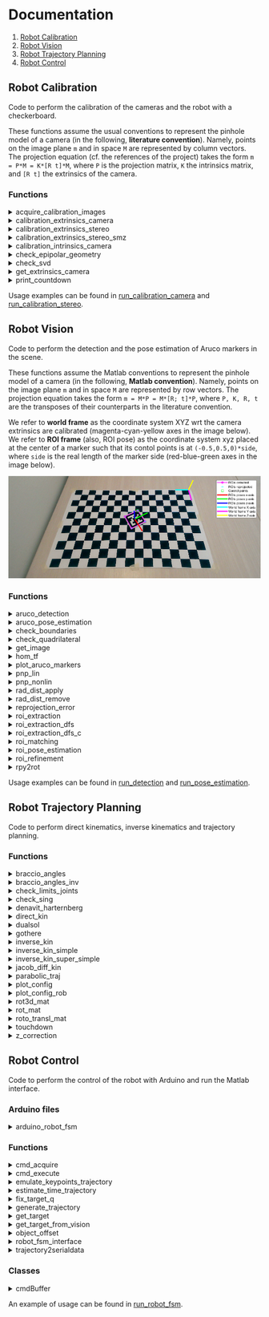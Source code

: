 # Documentation

1. [Robot Calibration](#robot-calibration)
2. [Robot Vision](#robot-vision)
3. [Robot Trajectory Planning](#robot-trajectory-planning)
4. [Robot Control](#robot-control)

<a name="robot-calibration"></a>
## Robot Calibration

Code to perform the calibration of the cameras and the robot with a checkerboard.

These functions assume the usual conventions to represent the pinhole model of a camera (in the following, **literature convention**). Namely, points on the image plane `m` and in space `M` are represented by column vectors. The projection equation (cf. the references of the project) takes the form `m = P*M = K*[R t]*M`, where `P` is the projection matrix, `K` the intrinsics matrix, and `[R t]` the extrinsics of the camera.

### Functions

<!-- acquire_calibration_images matlab function -->
<details>
    <summary>
        acquire_calibration_images
    </summary>

Acquire some images of a checkerboard from a set of fixed cameras at the same time. These images can be used to calibrate the cameras with the SMZ algorithm.

    images = acquire_calibration_images(n_images, cameras, dirs_images)

Input arguments:
+ **n_images**: number of the images to be acquired from each camera
+ **cameras**: cell array of camera objects (cf. webcam(...))
+ **dirs_images**: cell array with the directory paths where to save the images

Output arguments:
+ **images**: cell array of acquired images. images{i,j} is the i-th image acquired from the j-th camera

NOTE: this function requires the MATLAB Support Package for USB Webcams.
</details>

<!-- calibration_extrinsics_camera matlab function -->
<details>
    <summary>
        calibration_extrinsics_camera
    </summary>

Retrive the rotation matrix and the translation vector (extrinsics) of a camera wrt a world frame attached to a checkerboard.

    [R_cam, t_cam] = calibration_extrinsics_camera(cam, K, k, step_size, grid_arrangement, cm2px_scale, dir)

Input arguments:
+ **cam**:                webcam object (cf. webcam(...))
+ **K**:                  intrinsics matrix of the camera (literature convention)
+ **k**:                  radial distortion coefficients of the camera
+ **step_size**:          side of the squares of the checkerboard [cm]
+ **grid_arrangement**:   [x-steps y-steps] steps of the checkerboard along x,y axes
+ **cm2px_scale**:        dimension in cm of 1 pixel of the rectified image
+ **dir**:                directory where to write/read the calibration files

Output arguments:
+ **R_cam**: rotation matrix of the camera extrinsics in the world frame (literature convention)
+ **t_cam**: translation vector of the camera extrinsics in the world frame (literature convention)

NOTE: this function requires the following packages:
+ MATLAB Support Package for USB Webcams
+ Computer Vision Toolkit (http://www.diegm.uniud.it/fusiello/demo/toolkit/)
</details>

<!-- calibration_extrinsics_stereo matlab function -->
<details>
    <summary>
        calibration_extrinsics_stereo
    </summary>

Retrieve the extrinsics and epipolar matrices of a stereo pair. The two cameras are assumed with known intrinsics and extrinsics wrt the same world frame.

    [delta_R, delta_t, E, F] = calibration_extrinsics_stereo(K1, R1, t1, K2, R2, t2, dir)

Input arguments:
+ **K1**:         intrinsics matrix of the first camera (literature convention)
+ **R1**:         rotation matrix of the extrinsics of the first camera in the world frame (literature convention)
+ **t1**:         translation vector of the extrinsics of the first camera in the world frame (literature convention)
+ **K2**:         intrinsics matrix of the second camera (literature convention)
+ **R2**:         rotation matrix of the extrinsics of the second camera in the world frame (literature convention)
+ **t2**:         translation vector of the extrinsics of the second camera in the world frame (literature convention)
+ **dir**:        name of the directory where to save the results

Output arguments:
+ **delta_R**:    rotation matrix of the extrinsics of the stereo pair with the first camera as reference (literature convention)
+ **delta_t**:    translation vector of the extrinsics of the stereo pair with the first camera as reference (literature convention)
+ **E**:          essential matrix of the stereo pair (literature convention)
+ **F**:          fundamental matrix of the stereo pair (literature convention)
</details>

<!-- calibration_extrinsics_stereo_smz matlab function -->
<details>
    <summary>
        calibration_extrinsics_stereo_smz
    </summary>

Retrieve the extrinsics and epipolar matrices of a stereo pair. The two cameras are assumed to be previously jointly calibrated with the SMZ algorithm and with fixed relative position afterwards.

    [delta_R, delta_t, E, F] = calibration_extrinsics_stereo_smz(P1, K1, P2, K2, dir)

Input arguments:
+ **P1**:         cell array of projection matrices returned by SMZ calibration of the first camera (literature convention)
+ **K1**:         intrinsics matrix of the first camera (literature convention)
+ **P2**:         cell array of projection matrices returned by SMZ calibration of the second camera (literature convention)
+ **K2**:         intrinsics matrix of the second camera (literature convention)
+ **dir**:        name of the directory where to save the results

Output arguments:
+ **delta_R**:    rotation matrix of the extrinsics of the stereo pair with the first camera as reference (literature convention)
+ **delta_t**:    translation vector of the extrinsics of the stereo pair with the first camera as reference (literature convention)
+ **E**:          essential matrix of the stereo pair (literature convention)
+ **F**:          fundamental matrix of the stereo pair (literature convention)
</details>

<!-- calibration_intrinsics_camera matlab function -->
<details>
    <summary>
        calibration_intrinsics_camera
    </summary>

Retrive the intrisics and radial distortion parameters of a camera using a set of checkerboard images (SMZ algorithm).

    [P, K, intrinsics] = calibration_intrinsics_camera(n_intrinsics, n_radial_dist, step_size, grid_arrangement, cm2px_scale, dir_images)

Input arguments:
+ **n_intrinsics**:       number of intrisics to be calibrated (4, 5)
    + 4: fx, fy, u0, v0
    + 5: fx, fy, u0, v0, skew
+ **n_radial_dist**:      number of the distortion coefficient to be calibrated (1, 2)
+ **step_size**:          side of the squares of the checkerboard [cm]
+ **grid_arrangement**:   [x-steps y-steps] steps of the checkerboard along x,y axes
+ **cm2px_scale**:        dimension in cm of 1 pixel of the rectified images   
+ **dir_images**:         path of the directory containing the checkerboard images  

Output arguments:
+ **P**:                cell array of projection matrices associated to the checkerboard images (literature convention)
+ **K**:                calibrated intrisics matrix (literature convention)
+ **intrinsics**:       table with intrinsics and radial distortion parameters 

NOTE: this function requires the Computer Vision Toolkit (http://www.diegm.uniud.it/fusiello/demo/toolkit/)
</details>

<!-- check_epipolar matlab function -->
<details>
    <summary>
        check_epipolar_geometry
    </summary>

Acquire two points from the two images of a stereo pair and compute the Longuet-Higgins equation between them.

    test = check_epipolar_geometry(cam1, cam2, F)

Input arguments:
+ **cam1**: camera object of the first camera (cf. webcam(...))
+ **cam2**: camera object of the second camera (cf. webcam(...))
+ **F**: fundamental matrix of the stereo pair (cam1 assumed as reference)

Output arguments:
+ **test**: value of the Longuet-Higgins equation `p2'*F*p1`, where `p1`, `p2` are the points acquired from the first and second camera respectively (in homogeneous coordinates)
</details>

<!-- check_svd matlab function -->
<details>
    <summary>
        check_svd
    </summary>

SVD test to check if arrays are (numerically) linearly dependent.

    sigma_svd = check_svd(X)

Input arguments:
+ **X**: cell array of candidated linearly dependent arrays

Output arguments:
+ **sigma_svd**: singolar values of the concatenated arrays
</details>

<!-- get_extrinsics_camera matlab function -->
<details>
    <summary>
        get_extrinsics_camera
    </summary>

Retrieve the extrinsics of a set of cameras from their projection matrices and intrinsics matrices.

    [R, t, G] = get_extrinsics_camera(P, K) 

Input arguments:
+ **P**: cell array of projection matrices (literature convention)
+ **K**: cell array of intrinsics matrices (literature convention)

Output arguments:
+ **R**: cell array of rotation matrices (literature convention)
+ **t**: cell array of translation vectors (literature convention)
+ **G**: cell array of `[R t; 0 1]` matrices (literature convention)
</details>

<!-- print_countdown matlab function -->
<details>
    <summary>
        print_countdown
    </summary>

Plot on the screen the countdown of length seconds.

    print_countdown(length)

Input arguments:
+ **length**: duration of the countdown [s]
</details>

Usage examples can be found in [run_calibration_camera](../src/scripts/run_calibration_camera.m) and [run_calibration_stereo](../src/scripts/run_calibration_stereo.m).

<a name="robot-vision"></a>
## Robot Vision

Code to perform the detection and the pose estimation of Aruco markers in the scene.

These functions assume the Matlab conventions to represent the pinhole model of a camera (in the following, **Matlab convention**). Namely, points on the image plane `m` and in space `M` are represented by row vectors. The projection equation takes the form `m = M*P = M*[R; t]*P`, where `P, K, R, t` are the transposes of their counterparts in the literature convention.

We refer to **world frame** as the coordinate system XYZ wrt the camera extrinsics are calibrated (magenta-cyan-yellow axes in the image below). We refer to **ROI frame** (also, ROI pose) as the coordinate system xyz placed at the center of a marker such that its contol points is at `(-0.5,0.5,0)*side`, where `side` is the real length of the marker side (red-blue-green axes in the image below).

![Frames](./frames.png)

### Functions

<!-- aruco_detection matlab function -->
<details>
    <summary>
        aruco_detection
    </summary>

Build the Aruco detection pipeline. It executes in order the functions roi_extraction(...), roi_refinement(...), roi_matching(...).

    [rois_matched, i_arucos, stats] = aruco_detection(img, aruco_markers, varargin)

Input arguments:
+ **img**: input image
+ **ruco_markers**: markers to be matched
+ **varargin**: collection of optional parameters, cf. the official Matlab documentation

Parameters:
+ **'verbose'**: verbose level of the function (0, 1)
    + 0: show nothing
    + 1: show log in the command window
+ Refer to roi_extraction(...), roi_refinement(...), roi_matching(...) for details about further allowed parameters.

Output arguments:
+ **rois_matched**: ROIs matched with the markers
+ **i_arucos**: indices of the markers matched with the rois_matched
+ **stats**: struct with some performance statistics
    + number of ROIs extracted/refined
    + times of ROIs extraction/refinement/matching
</details>

<!-- aruco_pose_estimation matlab function -->
<details>
    <summary>
        aruco_pose_estimation
    </summary>

Build the Aruco pose estimation pipeline. It executes in order the functions aruco_detection(...), roi_pose_estimation(...).

    [rois, i_arucos, rois_R, rois_t] = aruco_pose_estimation(img, aruco_markers, aruco_real_sides, K, R_cam, t_cam, k, varargin)

Input arguments:
+ **img**:                input image
+ **aruco_markers**:      markers to be matched
+ **aruco_real_sides**:   real world lengths of the sides of the markers [cm]
+ **K**:                  intrisics matrix of the camera (Matlab convention)
+ **R_cam**:              rotation matrix of the camera extrinsics in the world frame (Matlab convention)
+ **t_cam**:              translation vector of the camera extrinsics in the world frame (Matlab convention)
+ **k**:                  radial distortion coefficients of the camera
+ **varargin**:           collection of optional parameters, cf. the official Matlab documentation

Parameters:
+ **'verbose'**: verbose level of the function (0, 1)
    + 0: show nothing
    + 1: show log in the command window
+ Refer to aruco_detection(...), roi_pose_estimation(...) for details about further allowed parameters

Output arguments:
+ **rois**:               ROIs matched with the markers
+ **i_arucos**:           indices of the markers matched with the rois
+ **rois_R**:             rotation matrices of the roto-translations that map points from the ROIs frames into the world frame (Matlab convention)
+ **rois_t**:             translation vectors of the roto-translations that map points from the ROIs frames into the world frame (Matlab convention)
+ **stats**:              struct with some performance statistics
    + number of ROIs extracted/refined
    + times of ROIs extraction/refinement/matching and pose estimation    
    + reprojection errors of lin/nonlin PnP
</details>

<!-- check_boundaries matlab function -->
<details>
    <summary>
        check_boundaries
    </summary>

Return 1 if the point (i, j) in pixel coordinates is inside an image, whose size is defined by img_size.

    check_ans = check_boundaries(i, j, img_size)

Input arguments:
+ **i**:          i point coordinate (row)
+ **j**:          j point coordinate (column)
+ **img_size**:   1x2 [rows img limit, columns img limit]

Output arguments:
+ **check_ans**:  1 if the point is inside the image 0 otherwise
</details>

<!-- check_quadrilateral matlab function -->
<details>
    <summary>
        check_quadrilateral
    </summary>

Check if the set of input points defines the shape of a valid quadrilateral, i.e., it is close to the shape of a parallelogram.

    is_valid_quad = check_quadrilateral(points, varargin)

Input arguments:
+ **points**:   array Nx2 of points that defines the shape [ [x1,y1]; [x2,y2]; ... ; [xN,yN] ]
+ **varargin**: collection of optional parameters, cf. the official Matlab documentation

Parameters:
+ **'sum_angles_tol'**: tolerance on the sum of the internal angles [degrees]
+ **'parallelism_tol'**: tolerance on the angle between opposite sides [degrees]
+ **'side_th_low'**: lower threshold on the length of each side [pixels]
+ **'side_th_high'**: higher threshold on the length of each side [pixels]
+ **'angle_th_low'**: lower threshold on the internal angles [degrees]
+ **'angle_th_high'**: higher threshold on the internal angles [degrees]

Output arguments:
+ **is_valid_quad**: 1 if the shape is a valid quadrilateral 0 otherwise

NOTE: a shape is discarded when one of the following conditions is met:
+ sum of the internal angles > 360° + sum_angles_tol 
+ angle between opposide sides > parallelism_tol
+ length of a side < side_th_low
+ length of a side > side_th_high
+ value of an internal < angle_th_low
+ value of an internal > angle_th_high
</details>

<!-- get_image matlab function -->
<details>
    <summary>
        get_image
    </summary>

Acquire an image from camera or load an image from disk.

    img = get_image(img_source)

Input arguments:
+ **img_source**: webcam object or path to an image on disk

Output arguments:
+ **img**: image acquired from the camera or loaded from disk
</details>

<!-- hom_tf matlab function -->
<details>
    <summary>
        hom_tf
    </summary>

Apply the homogeneous transformation H to the set of points X. The points are arranged by rows X = [x1; ... ; xN] and Y = [y1; ... ; yN]. The transformation acts on the homogeneous coordinates, hom(Y) = hom(X)*H. If required, apply also radial distortion to the results.

    Y = hom_tf(X, H)

    Y = hom_tf(X, H, K, k)

Input arguments:
+ **X**: input set of points (inhomogeneous coordinates)
+ **H**: transformation between homogeneous coordinates (Matlab convention)
    + H 4x3 is a projection 
    + H 3x3 is a transformation in the projective plane
    + H 4x4 is a transformation in the projective space
+ **K**: intrisics matrix of the camera (optional)
+ **k**:  radial distortion coefficients of the camera (optional)

Output arguments:
+ **Y**: transformed set of points (inhomogeneous coordinates)

NOTE: if intrinsics K and radial distortion coefficients k are provided, the points Y must be 2D image points.
</details>

<!-- plot_aruco_markers matlab function -->
<details>
    <summary>
        plot_aruco_markers
    </summary>

Show the content of a set of Aruco markers.

    plot_aruco_markers(aruco_markers)

Input arguments:
+ **aruco_markers**: cell array containing the Aruco markers
</details>

<!-- pnp_lin matlab function -->
<details>
    <summary>
        pnp_lin
    </summary>

Perspective-n-Points (PnP) from 3D-2D correspondences. It finds the camera extrinsics R, t wrt the frame of the 3D points from a set of 3D-2D correspondences. The algorithm assumes coplanar 3D points, i.e. with z=0. Also the RMS value of the reprojection errors is returned.

    [R, t, reproj_err] = pnp_lin(X_image, X_world, K)
    
Input arguments:
+ **X_image**:    Nx2 array, 2D image points
+ **X_world**:    Nx3 array, 3D world points ( X_world(:,3) = 0 )
+ **K**:          intrisics matrix of the camera

Output arguments:
+ **R**:          rotation matrix of the camera extrinsics
+ **t**:          translation vector of the camera extrinsics
+ **reproj_err**: reprojection error (RMS value)

NOTE: Matlab convention is assumed, `X_image = X_world*[R; t]*K`.
</details>

<!-- pnp_nonlin matlab function -->
<details>
    <summary>
        pnp_nonlin
    </summary>

Non-linear refinement of Perspective-n-Points (PnP) from 3D-2D correspondences. It iterativelly refines the input camera extrinsics through inimization of the reprojection errors of a set of 3D-2D correspondences. Also the RMS value of the final reprojection errors is returned.

    [R, t, reproj_err] = pnp_nonlin(R0, t0, X_image, X_world, K, k)

Input arguments:
+ **R0**:         initial guess for the rotation matrix of the camera extrinsics, e.g., calculated with pnp_lin(...)
+ **t0**:         initial guess for the translation vector of the camera extrinsics, e.g., calculated with pnp_lin(...)
+ **X_image**:    Nx2 array, 2D image points
+ **X_world**:    Nx3 array, 3D world points
+ **K**:          intrisics matrix of the camera
+ **k**:          radial distortion coefficients of the camera

Output arguments:
+ **R**:          rotation matrix of the (refined) camera extrinsics
+ **t**:          translation vector of the (refined) camera extrinsics
+ **reproj_err**: reprojection error (RMS value)

NOTE: Matlab convention is assumed, `X_image = fd( X_world*[R; t]*K)` where `fd` is the function that applies the radial distortion.
</details>

<!-- rad_dist_apply matlab function -->
<details>
    <summary>
        rad_dist_apply
    </summary>

Return the distorted pixel coordinates from the true ones.

    [m_d, J_m] = rad_dist_apply(m, K, k)

Input arguments:
+ **m**:      Nx2 array, undistorted image points
+ **K**:      intrisics matrix of the camera (Matlab convention)
+ **k**:      radial distortion coefficients of the camera

Output arguments:
+ **m_d**:    Nx2 array, distorted image points
+ **J_m**:    cell array of Jacobians of m_d wrt m (2x2 matrices)
</details>

<!-- rad_dist_remove matlab function -->
<details>
    <summary>
        rad_dist_remove
    </summary>

Return the true pixel coordinates from the distorted ones (solving a non-linear iterative LS problem).

    [m, err] = rad_dist_remove(m_d, K, k)

Input arguments:
+ **m_d**:    Nx2 array, distorted image points
+ **K**:      intrisics matrix of the camera (Matlab convention)
+ **k**:      radial distortion coefficients of the camera

Output arguments:
+ **m**:      Nx2 array, undistorted image points
+ **err**:    final error of the iterative solver (RMS value)
</details>

<!-- reprojection_error matlab function -->
<details>
    <summary>
        reprojection_error
    </summary>

Reprojection error of a 3D-2D correspondence. It finds the component-wise reprojection error between a 2D point and a 3D point. The Jacobian wrt the extrinsics of the camera is also returned.

    [err, J_ext] = reprojection_error(m, M, K, R, t, k)

Input arguments:
+ **m**:      Nx2 array, 2D image points
+ **M**:      Nx3 array, 3D world points
+ **K**:      intrisics matrix of the camera
+ **R**:      rotation matrix of the camera extrinsics
+ **t**:      translation vector of the camera extrinsics
+ **k**:      radial distortion coefficients of the camera

Output arguments:
+ **err**:    2Nx1 array, reprojection error between `m` and `reproj(M)`
+ **J_ext**:  2Nx12 array, Jacobian of err wrt the camera extrinsics `[R11,R21,R31,R12,R22,R32,R13,R23,R33,t1,t2,t3]`

NOTE: Matlab convention is assumed, `reproj(M) = fd( M*[R; t]*K )` where `fd` is the function that applies the radial distortion.
</details>

<!-- roi_extraction matlab function -->
<details>
    <summary>
        roi_extraction
    </summary>

Extract ROIs from the input image.

    [rois_raw, time] = roi_extraction(img, img_gray, varargin)

Input arguments:
+ **img**:      input image
+ **img_gray**: input image (grayscale)
+ **varargin**: collection of optional parameters, cf. the official Matlab documentation

Parameters:
+ **'method'**: choose the ROI extraction algorithm
    + 'adaptth-moore': adaptive thresholding + Moore-Neighbor tracing 
    + 'canny-dfs': Canny edge detector + DFS
    + 'canny-dfs-c': Canny edge detector + DFS C-implementation   
+ **'adaptth_sensitivity'**: sensitivity of the adaptive thresholding, cf. adaptthresh(...)
+ **'adaptth_statistic'**:	statistic of the adaptive thresholding, cf. adaptthresh(...)		
+ **'adaptth_neighborhood'**:	neighborhood size of the adaptive thresholding, cf. adaptthresh(...)			
+ **'canny_th_low'**: lower threshold of the Canny edge detector, cf. edge(...)
+ **'canny_th_high'**: higher threshold of the Canny edge detector, cf. edge(...)		
+ **'verbose'**: verbose level of the function (0, 1, 2)
    + 0: show nothing
    + 1: show the extracted ROIs
    + 2: show also the binarized image (if 'adaptth-moore') or the Canny+DFS output (if 'canny-dfs')

Output arguments:
+ **rois_raw**: extracted ROIs without any refinement
+ **time**: execution time (ignoring plots)
</details>

<!-- roi_extraction_dfs matlab function -->
<details>
    <summary>
        roi_extraction_dfs
    </summary>

Apply the depth-first search (DFS) algorithm to a picture filtered with the Canny edge detector (2D-Graph) and extract the connected components from it (set of points, set of tails).

    components = roi_extraction_dfs(img_canny)

Input arguments:
+ **img_canny**: input image filtered by Canny edge detector

Output arguments:
+ **components**: cell array of the connected components (points and tails)
    + components{i,1} is the set of points of the i-th component
    + components{i,2} is the set of tails of the i-th component
</details>

<!-- roi_extraction_dfs_c matlab function -->
<details>
    <summary>
        roi_extraction_dfs_c
    </summary>

TODO
</details>

<!-- roi_matching matlab function -->
<details>
    <summary>
        roi_matching
    </summary>

Match the Aruco markers with the candidate ROIs.

    [rois_matched, i_rois_matched, i_arucos, time] = roi_matching(img, img_gray, rois_refined, i_rois_refined, aruco_markers, varargin)

Input arguments:
+ **img**: input image
+ **img_gray**: input image (grayscale)
+ **rois_refined**: candidated ROIs for matching with markers
+ **i_rois_refined**: indices of the rois_refined in the rois_raw cell array
+ **aruco_markers**: markers to be matched
+ **varargin**: collection of optional parameters, cf. the official Matlab documentation

Parameters:
+ **'roi_bb_padding'**: padding value of bounding boxes [pixels]
+ **'roi_h_side'**: side value of a ROI after homography [pixels]
+ **'roi_hamming_th'**: maximum value of hamming distance to detect a marker
+ **'verbose'**: verbose level of the function (0, 1, 2, 3)
    + 0: show nothing
    + 1: show the matched ROIs and the markers IDs
    + 2: show also the homographies of the matched ROIs
    + 3: show also the homographies of the unmatched ROIs

Output arguments:
+ **rois_matched**: matched ROIs among the candidated ROIs
+ **i_rois_matched**: indices of the rois_matched in the rois cell array
+ **i_arucos**: indices of the markers matched with the rois_matched
+ **time**: execution time (ignoring plots)
</details>

<!-- roi_pose_estimation matlab function -->
<details>
    <summary>
        roi_pose_estimation
    </summary>

Compute the poses of the matched ROIs in the world frame.

    [R, t, err_lin, err_nonlin, time] = roi_pose_estimation(img, rois, i_arucos, aruco_real_sides, K, R_cam, t_cam, k, varargin)

Input arguments:
+ **img**: input image
+ **rois**: ROIs matched with the markers
+ **i_arucos**: indices of the matched markers for every ROIs
+ **aruco_real_sides**: real world lengths of the sides of the markers [cm]
+ **K**: intrisics matrix of the camera (Matlab convention)
+ **R_cam**: rotation matrix of the camera extrinsics in the world frame (Matlab convention)
+ **t_cam**: translation vector of the camera extrinsics in the world frame (Matlab convention)
+ **k**: radial distortion coefficients of the camera
+ **varargin**: collection of optional parameters, cf. the official Matlab documentation

Parameters:
+ **'verbose'**: verbose level of the function (0, 1, 2)
    + 0: show nothing
    + 1: show the poses of the ROIs
    + 2: show also markers the IDs

Output arguments:
+ **R**: rotation matrices of the roto-translations that map points from the ROIs frames into the world frame (Matlab convention)
+ **t**: translation vectors of the roto-translations that map points from the ROIs frames into the world frame (Matlab convention)
+ **err_lin**: RMS values of reprojection errors (after linear PnP)
+ **err_nonlin**: RMS values of reprojection errors (after non-linear PnP)
+ **time**: execution time (ignoring plots)
</details>

<!-- roi_refinement matlab function -->
<details>
    <summary>
        roi_refinement
    </summary>

Refine and select the candidate ROIs for matching.

    [rois_refined, i_rois_refined, time] = roi_refinement(img, rois_raw, varargin)

Input arguments:
+ **img**: input image
+ **rois_raw**: input ROIs without any refinement
+ **varargin**: collection of optional parameters, cf. the official Matlab documentation

Parameters:
+ **'method'**: choose the ROI refinement algorithm
    + 'rdp': Ramer-Douglas–Peucker 
    + 'geometric': find the four extreme corners
+ **'roi_size_th'**: min #points required by each ROI to be processed
+ **'rdp_th'**: threshold of the Ramer-Douglas–Peucker algorithm, cf. reducepoly(...)
+ **'roi_sum_angles_tol'**: tolerance on the sum of the internal angles, cf. check_quadrilateral(...)
+ **'roi_parallelism_tol'**: tolerance on the angle between opposite sides, cf. check_quadrilateral(...)
+ **'roi_side_th_low'**: lower threshold on the length of each side normalized wrt the diagonal of the input image, cf. check_quadrilateral(...)
+ **'roi_side_th_high'**: higher threshold on the length of each side normalized wrt the diagonal of the input image, cf. check_quadrilateral(...)
+ **'roi_angle_th_low'**: lower threshold on the internal angles, cf. check_quadrilateral(...)
+ **'roi_angle_th_high'**: higher threshold on the internal angles, cf. check_quadrilateral(...)
+ **'verbose'**: verbose level of the function (0, 1, 2)
    + 0: show nothing
    + 1: show the refined ROIs
    + 2: show also the discarded ROIs

Output arguments:
+ **rois_refined**: refined and selected ROIs among the input ROIs
+ **i_rois_refined**: indices of the rois_refined in the rois_raw cell array
+ **time**: execution time (ignoring plots)

NOTE: to use Ramer-Douglas–Peucker ('rdp') Matlab >= 2019b is needed.
</details>

<!-- rpy2rot matlab function -->
<details>
    <summary>
        rpy2rot
    </summary>

Create a rotation matrix from its roll-pitch-yaw parameterization.

    [R, J_roll, J_pitch, J_yaw] = rpy2rot(a)

Input arguments:
+ **a**: [roll pitch yaw] parameterization of the rotation
    + a(1) = roll, rotation angle around x-axis
    + a(2) = pitch, rotation angle around y-axis
    + a(3) = yaw, rotation angle around z-axis

Output arguments:
+ **R**: rotation matrix, `R = Rx(roll)*Ry(pitch)*Rz(yaw)`
+ **J_roll**: Jacobian of R wrt roll
+ **J_pitch**: Jacobian of R wrt pitch
+ **J_yaw**: Jacobian of R wrt yaw
</details>

Usage examples can be found in [run_detection](../src/scripts/run_detection.m) and [run_pose_estimation](../src/scripts/run_pose_estimation.m).

<a name="robot-trajectory-planning"></a>
## Robot Trajectory Planning

Code to perform direct kinematics, inverse kinematics and trajectory planning.

### Functions         

<!-- braccio_angles matlab function -->
<details>
    <summary>
        braccio_angles
    </summary>

Convert angles from model convention to robot convention.

    out = braccio_angles(in, post_corr, AHposition, THposition)

Input arguments:
+ **out**: NxQNUM-1 array, joints positions in model convention
+ **post_corr**: 1xQNUM-1 array, offsets to be applied a posteriori
+ **AHposition**: 1xQNUM-1 array, actual home position of Braccio
+ **THposition**: 1xQNUM-1 array, theoretical home position of Braccio

Output arguments:
+ **in**: NxQNUM-1 array, joints positions in robot convention
</details>      

<!-- braccio_angles_inv matlab function -->
<details>
    <summary>
        braccio_angles_inv
    </summary>

Convert angles from robot convention to model convention.

    in = braccio_angles_inv(out, post_corr, AHposition, THposition)

Input arguments:
+ **out**: NxQNUM-1 array, joints positions in robot convention
+ **post_corr**: 1xQNUM-1 array, offsets to be applied a posteriori
+ **AHposition**: 1xQNUM-1 array, actual home position of Braccio
+ **THposition**: 1xQNUM-1 array, theoretical home position of Braccio

Output arguments:
+ **in**: NxQNUM-1 array, joints positions in model convention
</details>

<!-- check_limits_joints matlab function -->
<details>
    <summary>
        check_limits_joints
    </summary>

Check if a given position in the joints space satisfy the constraints of the Braccio robot.

    check_ans = check_limits_joints(qrob)

Input arguments:
+ **qrob**: joints position under test

Output arguments:
+ **check_ans**: 1 if qrob satisfy the constraints, 0 otherwise
</details>

<!-- check_sing matlab function -->
<details>
    <summary>
        check_sing
    </summary>

Check if there are singular configuration among a given set of points in the space of joints (in model convention).

    [sing_flag, sing_vec] = check_sing(Q)

Input arguments:
+ **Q**: NxQNUM-1 array, set of points under test (arranged by rows)

Output arguments:
+ **sing_flag**: 1 if at least one singularity is found, 0 otherwise
+ **sing_vec**: sing_vec(i) = 1 if Q(i,:) is singular, 0 otherwise
</details>

<!-- denavit_harternberg matlab function -->
<details>
    <summary>
        denavit_harternberg
    </summary>

Find the rototranslation between two reference frames using the Denavit-Hartenberg (DH) parameters.

    A = denavit_harternberg(theta, d, alpha, a)

Input arguments:
+ **theta**: DH parameter 'theta'
+ **d**: DH parameter 'd'
+ **alpha**: DH parameter 'alpha'
+ **a**: DH parameter 'a' (also known as 'r')

Output arguments:
+ **A**: 4x4 roto-translation defined by the DH parameters
</details>

<!-- direct_kin matlab function -->
<details>
    <summary>
        direct_kin
    </summary>

Compute direct kinematics of the Braccio robot. With njoints<5 compute direct kinematics of the first njoints joints only.

    Atot = direct_kin(q, njoints, braccio_params, delta)

Input arguments:
+ **q**: 1xQNUM-1 angular position of joints
+ **njoints**: number of joints to be considered for direct kinematics
+ **braccio_params**: 1xQNUM-1 array, real distances between robot joints
+ **delta**: 'a' (aka 'r') DH parameter of the 5th joint

Output arguments:
+ **Atot**: rototranslation matrix of direct kinematics
</details>

<!-- dualsol matlab function -->
<details>
    <summary>
        dualsol
    </summary>

For a given joints position, find the other one that preserves the end effector position and orientation ('dual position').

    qlocdual = dualsol(qloc)

Input arguments:
+ **qloc**: input joints position

Output arguments:
+ **qlocdual**: dual position of qloc
</details>

<!-- gothere matlab function -->
<details>
    <summary>
        gothere
    </summary>

Returns the angular positions of the joints for a given spatial position of the end effector. The function explores all the configurations of the 4th joint and it finds the first one that satisfy inverse kinematics. The rationale behind this choice is to decide autonomously the end effector orientation in order to reach positions in the largest workspace possible. Moreover, if a previous position of the robot is provided, the algorithm choose the solution that is closest to it in joints space.

    [qrob, errorflag, q] = gothere(braccio_params, x, y, z, roll, grasp, offset, q_pre, post_corr, home, varargin)

Input arguments:
+ **braccio_params**: 1xQNUM-1 array, real distances between robot joints
+ **x**: target x-position of end effector (robot frame)
+ **y**: target y-position of end effector (robot frame)
+ **z**: target z-position of end effector (robot frame)
+ **roll**: angular position of the 5th joint (roll)
+ **grasp**: angular position of the 6th joint (gripper)
+ **offset**: offset along z-axis of the 5th joint frame origin
+ **q_pre**: 1xQNUM array, previous position of the robot (optional)
+ **post_corr**: 1xQNUM-1 array, offsets to be applied a posteriori cf. braccio_angles(...)
+ **home**: 1xQNUM, home position of the robot
+ **varargin**: collection of optional parameters, cf. the official Matlab documentation

Parameters:
+ **'verbose'**: verbose level of the function (0, 1)
    + 0: show nothing
    + 1: show the solution found

Output arguments:
+ **qrob**: angular positions of joints (robot convention)
+ **errorflag**: 1 if either the solution does not satisfy the robot constraint or the fsolve routine fails, 0 otherwise
+ **q**: angular positions of "encoders" (debugging)
</details>

<!-- inverse_kin matlab function -->
<details>
    <summary>
        inverse_kin
    </summary>

Solve the general problem of inverse kinematics for a given position and orientation of the end effector.

    [qloc, fval, info] = inverse_kin(transl, eulr, startingpos_in)

Input arguments:
+ **transl**: translation vector of the end effector
+ **eulr**: euler angles of the rotation of the end effector
+ **startingpos_in**: initial guess of the solution for the solver

Output arguments:
+ **qloc**: 1xQNUM-1 array, solution found
+ **fval**: final residual of the solver
+ **info**: final flag of the solver

NOTE: this method is very unstable, cf. inverse_kin_super_simple(...) for a more stable solution.
</details>

<!-- inverse_kin_simple matlab function -->
<details>
    <summary>
        inverse_kin_simple
    </summary>

Solve the problem of inverse kinematics for a given position and orientation of the end effector. Differently to the function inverse_kin(...) it calculates the 1st and the 5th joints positions via geometric considerations. Then, it solves a semplified version of the inverse kinematics problem on the remaining 3 joints (2-3-4).

    [qloc, fval, info] = inverse_kin_simple(transl, eulr, startingpos_in, braccio_params)

Input arguments:
+ **transl**: translation vector of the end effector
+ **eulr**: euler angles of the rotation of the end effector
+ **startingpos_in**: initial guess of the solution for the solver
+ **braccio_params**: 1xQNUM-1 array, real distances between robot joints
  
Output arguments:
+ **qloc**: 1xQNUM-1 array, solution found
+ **fval**: final residual of the solver
+ **info**: final flag of the solver
</details>

<!-- inverse_kin_super_simple matlab function -->
<details>
    <summary>
        inverse_kin_super_simple
    </summary>

Solve the problem of inverse kinematics for a given position of the end effector. Differently to the function inverse_kin(...) it calculates the 1st and the 5th joints positions via geometric considerations. Differently to the function inverse_kin_simple(...), it receives as input the target position of the 4th joint. Then, it solves a super-semplified version of the inverse kinematics problem on the remaining 2 joints (2-3).

    [qloc, fval, info] = inverse_kin_super_simple(transl, joint4, startingpos_in, braccio_params)

Input arguments:
+ **transl**: translation vector of the end effector
+ **joint4**: angular position of the 4th joint 
+ **startingpos_in**: initial guess of the solution for the solver
+ **braccio_params**: 1xQNUM-1 array, real distances between robot joints

Output arguments:
+ **qloc**: 1xQNUM-1 array, solution found
+ **fval**: final residual of the solver
+ **info**: final flag of the solver
</details>           

<!-- jacob_diff_kin matlab function -->
<details>
    <summary>
        jacob_diff_kin
    </summary>

Function that computes the geometric Jacobian of the robot.

    J = jacob_diff_kin(q, braccio_params, delta)

Input arguments:
+ **q**: angular positions of the joints
+ **braccio_params**: 1xQNUM-1 array, real distances between robot joints
+ **delta**: 'a' (aka 'r') DH parameter of the 5th joint

Output arguments:
+ **J**: geometric Jacobian matrix of the robot
</details>

<!-- parabolic_traj matlab function -->
<details>
    <summary>
        parabolic_traj
    </summary>

Function that computes a parabolic trajectory in cylindrical coordinates between the points p1 and p2 with apex at z_ap. It then solves the inverse kinematics problem for a set of keypoints of the trajectory and return the solutions found in joints space. If z_ap is set to 'auto', the maximum apex (up to a safe margin) is found.

    [Q_def, error_flag] = parabolic_traj(p1, p2, z_ap, roll_in, npoints, braccio_params, grasp, offset, post_corr, home, VERBOSE)      

Input arguments:
+ **p1**: 1x3 array, starting point of the end effector
+ **p2**: 1x3 array, ending point of the end effector
+ **z_ap**: z of the apex of the parabolic trajectory
+ **roll_in**: initial position of the 5th joint
+ **npoints**: number of keypoints of the generated trajectory
+ **braccio_params**: 1xQNUM-1 array, real distances between robot joints
+ **grasp**: angular position of the 6th joint (gripper)
+ **offset**: offset along z-axis of the 5th joint frame origin
+ **post_corr**: 1xQNUM-1 array, offsets to be applied a posteriori cf. braccio_angles(...)
+ **home**: 1xQNUM, home position of the robot
+ **VERBOSE**: verboose level of the function
    + 0: show nothing
    + 1: show the parabolic trajectory

Output arguments:
+ **Q_def**: npoints x QNUM, keypoints of the trajectory
+ **error_flag**: 1 if for at least one of the keypoints either the solution does not satisfy the robot constraint or the fsolve routine fails, 0 otherwise
</details>      

<!-- plot_config matlab function -->
<details>
    <summary>
        plot_config
    </summary>

Given a input trajectory in joints space (model convention), plot the position and orientation of the end effector for each point of the trajectory. Moreover, plot the final robot configuration.

    jointpos = plot_config(Q, braccio_params, delta)

Input arguments:
+ **Q**: NxQNUM-1 array, trajectory in joints space
+ **braccio_params**: 1xQNUM-1 array, real distances between robot joints
+ **delta**: 'a' (aka 'r') DH parameter of the 5th joint

Output arguments:
+ **jointpos**: (QNUM-1)x3 array, final 3D position of joints
</details>

<!-- plot_config_rob matlab function -->
<details>
    <summary>
        plot_config_rob
    </summary>

Given a input trajectory in joints space (robot convention), plot the position and orientation of the end effector for each point of the trajectory. Moreover, plot the final robot configuration.

    jointpos = plot_config_rob(Q_rob, braccio_params, delta, post_corr, home)

Input arguments:
+ **Q**: NxQNUM-1 array, trajectory in joints space
+ **braccio_params**: 1xQNUM-1 array, real distances between robot joints
+ **delta**: 'a' (aka 'r') DH parameter of the 5th joint
+ **post_corr**: 1xQNUM-1 array, offsets to be applied a posteriori, cf. braccio_angles(...)
+ **home**: 1xQNUM, home position of the robot

Output arguments:
+ **jointpos**: (QNUM-1)x3 array, final 3D position of joints
</details>

<!-- rot3d_mat matlab function -->
<details>
    <summary>
        rot3d_mat
    </summary>

Compute a rotation matrix in 3D space around x, y or z.

    R = rot3d_mat(alpha, dir)

Input arguments:
+ **alpha**: rotation angle
+ **dir**: rotation direction (1 = x axis, 2 = y axis, 3 = z axis)

Output arguments:
+ **R**: 3x3 rotation matrix
</details>

<!-- rot_mat matlab function -->
<details>
    <summary>
        rot_mat
    </summary>

Compute a rotation matrix in 2D space.

    R = rot_mat(alpha)

Input arguments:
+ **alpha**: rotation angle

Output arguments:
+ **R**: 2x2 rotation matrix
</details>

<!-- roto_transl_mat matlab function -->
<details>
    <summary>
        roto_transl_mat
    </summary>

Compute a rototranslation matrix in 3D space.

    Rt = roto_transl_mat(transl, eulr)

Input arguments:
+ **transl**: 3x1 vector, translation vector
+ **eulr**: 3x1 vector, [phi,theta,psi] parametrization of rotation

Output arguments:
+ **Rt**: 4x4 rototranslation matrix
</details>

<!-- touchdown matlab function -->
<details>
    <summary>
        touchdown
    </summary>

Function that computes a trajectory from the home position to a target point. The trajectory is composed by two parts. The former arrives to a certain position above the target moving all the joints with constant velocities. The latter is a vertical path to the target point that keeps the end effector orientation fixed.

    [Qrob, errorflag] = touchdown(braccio_params, x, y, z, post_corr, home, VERBOSE)

Input arguments:
+ **x**: target x-position of end effector (robot frame)
+ **y**: target y-position of end effector (robot frame)
+ **z**: target z-position of end effector (robot frame)
+ **post_corr**: 1xQNUM-1 array, offsets to be applied a posteriori, cf. braccio_angles(...)
+ **home**: 1xQNUM, home position of the robot
+ **VERBOSE**: verbose level of the function
    + 0: show nothing
    + 1: show the trajectory

Output arguments:
+ **Qrob**: 170xQNUM, points of the trajectory in joints space
+ **errorflag**: 1 if for at least one of the keypoints either the solution does not satisfy the robot constraint or the fsolve routine fails, 0 otherwise

NOTE: do not use `z` too high (remain in `z<=40` mm), stay in the range `140<=r<=360` mm where `r=sqrt(x^2+y^2)`.
</details>

<!-- z_correction matlab function -->
<details>
    <summary>
        z_correction
    </summary>

Manual tuning of the joints positions in order to fix the z positions reached by the end effector.

    corr = z_correction(in, transl)

Input arguments:
+ **qloc**: 1xQNUM array, angular positions of the joints
+ **transl**: 1x3 array, translation vector of the end effector

Output arguments:
+ **corr**: 1xQNUM array, corrected joints position
</details>

<a name="robot-control"></a>
## Robot Control

Code to perform the control of the robot with Arduino and run the Matlab interface.

### Arduino files

<!-- arduino_robot_fsm Arduino code -->
<details>
    <summary>
        arduino_robot_fsm
    </summary>

Implementation of the finite state machine (FSM) that control the robot. The Matlab interface is provided by the function robot_fsm_interface(...).
</details>

### Functions

<!-- cmd_acquire matlab function -->
<details>
    <summary>
        cmd_acquire
    </summary>

Acquire a command that satisfy a given validation function. Both manual input from user and automatic input from buffer are supported.

    cmd = cmd_acquire(help, fn_val, fn_robot_input, cmd_ask_str, cmd_not_valid_str)

Input arguments:
+ **help**: help message to be displayed before acquisition
+ **fn_val**: validation function of the command
+ **fn_robot_input**: function to acquire input, cf. input(...) or cmdBuffer
+ **cmd_ask_str**: message to require a command (optional)
+ **cmd_not_valid_str**: message if the acquired command is invalid (optional)

Output arguments:
+ **cmd**: command acquired
</details>

<!-- cmd_execute matlab function -->
<details>
    <summary>
        cmd_execute
    </summary>

Execute a command on Arduino and wait for an acknowledge.

    cmd_err = cmd_execute(s, cmd, data_tx, cmd_ack_str, cmd_nack_str)

Input arguments:
+ **s**: object of the Arduino serial port, cf. serialport(...) 
+ **cmd**: command to be executed  
+ **data_tx**: data associated to the command
+ **cmd_ack_str**: ACK message (optional)
+ **cmd_nack_str**: missing ACK message (optional)

Output arguments:
+ **cmd_err**: 1 if ACK is missing, 0 otherwise
</details>

<!-- emulate_keypoints_trajectory matlab function -->
<details>
    <summary>
        emulate_keypoints_trajectory
    </summary>

Given a trajectory defined via keypoints return the actual trajectory followed by the robot. The actual trajectory is interpolated by the microcontroller with braccioServoMovement(...).

    trajectory_robot = emulate_keypoints_trajectory(start, trajectory)

Input arguments:
+ **start**: 1xQNUM array, starting point of the trajectory
+ **trajectory**: NxQNUM array, trajectory defined by keypoints

Output arguments:
+ **trajectory_robot**: MxQNUM array, interpolated trajectory (M>=N)
</details>

<!-- estimate_time_trajectory matlab function -->
<details>
    <summary>
        estimate_time_trajectory
    </summary>

Estimate the time to execute a trajectory on the robot.

    time = estimate_time_trajectory(type_trajectory, trajectory, current_q, delta_t)

Input arguments:
+ **type_trajectory**: type of trajectory, cf. generate_trajectory(...)
    + 'pointwise': trajectory defined point by point
    + 'keypoints': trajectory defined via keypoints to be interpolated
+ **trajectory**: NxQNUM array, points of the trajectory
+ **current_q**: 1xQNUM array, current position of the robot (joints)
+ **delta_t**: timestep of the trajectory execution

Output arguments:
+ **time**: estimated execution time of the trajectory
</details>

<!-- fix_target_q matlab function -->
<details>
    <summary>
        fix_target_q
    </summary>

Add a small overshoot to the trajectory of the first joint during the movement to a target position.

    target_q_fix = fix_target_q(target_q, current_q, last_q)

Input arguments:
+ **target_q**: 1xQNUM array, target position in joints space
+ **current_q**: 1xQNUM array, current position in joints space
+ **last_q**: 1xQNUM array, last position in joints space

Output arguments:
+ **target_q_fix**: 3xQNUM array, fixed target position
</details>

<!-- generate_trajectory matlab function -->
<details>
    <summary>
        generate_trajectory
    </summary>

High level interface to generate robot trajectories. Trajectories defined pointwise (P) and via keypoints (K) can be generated. The latter ones require a low level controller that interpolate between keypoints to be executed on the robot.

    [trajectory, time_trajectory, confirm] = generate_trajectory(method, current_q, delta_t, cam, vision_args, trajectory_planning_args, fn_cam2robot_coords, fn_robot_input)

Input arguments:
+ **method**: method used to generate the trajectory
    + 'back-home': go back to the home position (K)
    + 'move-q': move to a position in joints space (K)
    + 'move-t-npoints': move to n positions in 3D space (K)
    + 'move-t-pointwise': move to a position in 3D space from home (P)
    + 'move-t': move to a position in 3D space (K)
    + 'grasp': grasp a object in a position in 3D space (K)
    + 'grasp-parabola': as 'grasp', with a parabolic trajectory (K)
+ **home_q**: 1xQNUM array, home position of the robot (joints)
+ **current_q**:1xQNUM array, current position of the robot (joints)
+ **delta_t**: timestep of the trajectory execution
+ **cam**: webcam object of the camera, cf. webcam(...)
+ **vision_args**: struct of vision parameters
+ **trajectory_planning_args**: struct of trajectory planning parameters
+ **fn_cam2robot_coords**: function to convert points from vision to robot frame 
+ **fn_robot_input**: function to acquire input, cf. input(...) or cmdBuffer

trajectory_planning_args struct:
+ braccio_params: parameters of the robot
+ z_min: minimum z-value of target points [mm], in robot frame
+ box_coords_grasp: destination of 'grasp' [cm], in vision frame
+ box_coords_grasp_parabola: as above but for 'grasp-parabola' [cm]
+ touchdown_verbose: verbosity level of touchdown(...)
+ gothere_verbose: verbosity level of gothere(...)
+ parabolic_traj_verbose: verbosity level of parabolic_traj(...)
+ objects_dict: parameters of the objects to be grasped, cf. object_offset(...)

Output arguments:
+ **trajectory**: NxQNUM array of the generated N-points trajectory
+ **time_trajectory**: estimated execution time of the trajectory
+ **confirm**: flag to confirm or cancel execution of the trajectory

NOTE: this function requires the MATLAB Support Package for USB Webcams. For details regarding vision_args refers to get_target_from_vision(...).
</details>

<!-- get_target matlab function -->
<details>
    <summary>
        get_target
    </summary>

Retrieve the position of a target in the scene (world frame).

    [target, i_aruco] = get_target(method, QNUM, cam, vision_args, fn_robot_input)

Input arguments:
+ **method**: type of target acquisition
    + 'q': position in joint space from user
    + '3d-npoints': n positions in 3d space from user (world frame)
    + '3d-vision': position in 3d space from user or camera (world frame)
+ **QNUM**: number of joints of the robot
+ **cam**: webcam object of the camera, cf. webcam(...)
+ **vision_args**: struct of vision parameters
+ **fn_robot_input**: function to acquire input, cf. input(...) or cmdBuffer

Output arguments:
+ **target**: position ot the chosen target (world frame)
+ **i_aruco**: id of the marker associated to the target (0 if none)

NOTE: this function requires the MATLAB Support Package for USB Webcams. For details regarding vision_args refers to get_target_from_vision(...).
</details>

<!-- get_target_from_vision matlab function -->
<details>
    <summary>
        get_target_from_vision
    </summary>

Retrieve the position of a chosen marker in the scene observed by a camera (world frame).

    [t, R, i_aruco] = GET_TARGET_FROM_VISION(cam, vision_args, fn_robot_input)

Input arguments:
+ **cam**: webcam object of the camera, cf. webcam(...)
+ **vision_args**: struct of vision parameters, cf. below
+ **fn_robot_input**: function to acquire input, cf. input(...) or cmdBuffer

The struct vision_args contains the positional arguments and parameters of aruco_pose_estimation(...).

Output arguments:
+ **t**: translation vector of the roto-translation that maps points from the target frame into the world frame (Matlab convention)
+ **R**: rotation matrix of the roto-translation that maps points from the target frame into the world frame (Matlab convention)
+ **i_aruco**: id of the marker correspondent to the target
</details>

<!-- object_offset matlab function -->
<details>
    <summary>
        object_offset
    </summary>

Find the offset of the end-effector position to adjust the grasping position on the basis of object data (in robot coordinates).

    function dt = object_offset(dh, dr, t, nz)

Input arguments:
+ **dh**: height offset in object frame
+ **dr**: radial offset in robot frame
+ **t**: [x,y,z] is the initial position of the end-effector in robot frame
+ **nz**: normal versor along which dh is applied (default [0 0 1])

Output arguments:
+ **dt**: [dx,dy,dz] is the position offset of the end-effector in robot frame
</details>

<!-- robot_fsm_interface matlab function -->
<details>
    <summary>
        robot_fsm_interface
    </summary>

High level interface with the robot FSM on Arduino.

    robot_fsm_interface(port, baud, cam, vision_args, trajectory_planning_args, fn_cam2robot_coords, fn_robot_input)

Input arguments:
+ **port**: port of the Arduino serial connection, cf. serialport(...)
+ **baud**: baud rate of the Arduino serial connection, cf. serialport(...)
+ **cam**: webcam object of the camera, cf. webcam(...)
+ **vision_args**: struct of vision parameters, cf below
+ **trajectory_planning_args**: struct of trajectory planning parameters, cf below
+ **fn_cam2robot_coords**: function to convert points from vision to robot frame 
+ **fn_robot_input**: function to acquire input, cf. input(...) or cmdBuffer

For details regarding vision_args and trajectory_planning_args refers to get_target_from_vision(...) and generate_trajectory(...) respectively.

NOTE: this function requires the MATLAB Support Package for USB Webcams.
</details>

<!-- trajectory2serialdata matlab function -->
<details>
    <summary>
        trajectory2serialdata
    </summary>

Prepare trajectory data to be sent to Arduino.

    data_tx = trajectory2serialdata(trajectory_type, delta_t, trajectory)

Input arguments:
+ **type_trajectory**: type of trajectory, cf. generate_trajectory(...)
    + 'pointwise': trajectory defined point by point
    + 'keypoints': trajectory defined via keypoints to be interpolated
+ **delta_t**: timestep of the trajectory execution
+ **trajectory**: NxQNUM array, points of the trajectory

Output arguments:
+ **data_tx**: trajectory data in the format required by Arduino
</details>

### Classes

<!-- cmdBuffer matlab class -->
<details>
    <summary>
        cmdBuffer
    </summary>

Create a LIFO buffer to automatically provide input commands.

Properties:
+ **buffer**: cell array of input commands.

Methods:
+ **cmdBuffer**: constructor that set the initial buffer.
+ **getCmd**: get the last command and remove it from the buffer. The interface is the same of input(...)
+ **cmd2str**: convert a command to string to be plotted.
</details>

An example of usage can be found in [run_robot_fsm](../src/scripts/run_robot_fsm.m).
